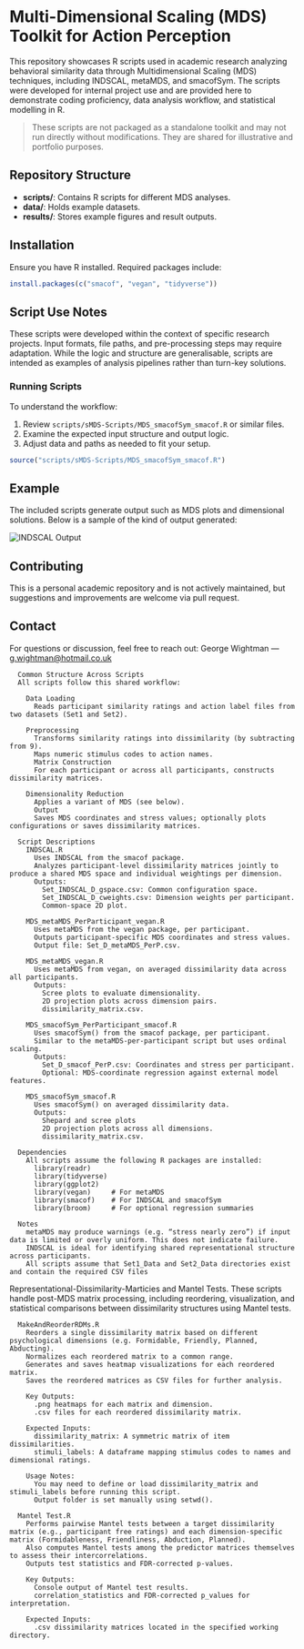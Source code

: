 
# Multi-Dimensional Scaling (MDS) Toolkit for Action Perception

This repository showcases R scripts used in academic research analyzing behavioral similarity data through Multidimensional Scaling (MDS) techniques, including INDSCAL, metaMDS, and smacofSym. The scripts were developed for internal project use and are provided here to demonstrate coding proficiency, data analysis workflow, and statistical modelling in R.

> These scripts are not packaged as a standalone toolkit and may not run directly without modifications. They are shared for illustrative and portfolio purposes.

##  Repository Structure

- **scripts/**: Contains R scripts for different MDS analyses.
- **data/**: Holds example datasets.
- **results/**: Stores example figures and result outputs.

## Installation

Ensure you have R installed. Required packages include:

```R
install.packages(c("smacof", "vegan", "tidyverse"))
```

##  Script Use Notes

These scripts were developed within the context of specific research projects. Input formats, file paths, and pre-processing steps may require adaptation. While the logic and structure are generalisable, scripts are intended as examples of analysis pipelines rather than turn-key solutions.

### Running Scripts

To understand the workflow:
1. Review `scripts/sMDS-Scripts/MDS_smacofSym_smacof.R` or similar files.
2. Examine the expected input structure and output logic.
3. Adjust data and paths as needed to fit your setup.

```R
source("scripts/sMDS-Scripts/MDS_smacofSym_smacof.R")
```

##  Example

The included scripts generate output such as MDS plots and dimensional solutions. Below is a sample of the kind of output generated:

![INDSCAL Output](results/indscal_plot.png)


##  Contributing

This is a personal academic repository and is not actively maintained, but suggestions and improvements are welcome via pull request.

##  Contact

For questions or discussion, feel free to reach out: George Wightman — g.wightman@hotmail.co.uk

      
      Common Structure Across Scripts
      All scripts follow this shared workflow:
        
        Data Loading
          Reads participant similarity ratings and action label files from two datasets (Set1 and Set2).
        
        Preprocessing
          Transforms similarity ratings into dissimilarity (by subtracting from 9).
          Maps numeric stimulus codes to action names.
          Matrix Construction
          For each participant or across all participants, constructs dissimilarity matrices.
          
        Dimensionality Reduction
          Applies a variant of MDS (see below).
          Output
          Saves MDS coordinates and stress values; optionally plots configurations or saves dissimilarity matrices.
      
      Script Descriptions
        INDSCAL.R
          Uses INDSCAL from the smacof package.
          Analyzes participant-level dissimilarity matrices jointly to produce a shared MDS space and individual weightings per dimension.
          Outputs:
            Set_INDSCAL_D_gspace.csv: Common configuration space.
            Set_INDSCAL_D_cweights.csv: Dimension weights per participant.
            Common-space 2D plot.
          
        MDS_metaMDS_PerParticipant_vegan.R
          Uses metaMDS from the vegan package, per participant.
          Outputs participant-specific MDS coordinates and stress values.
          Output file: Set_D_metaMDS_PerP.csv.
          
        MDS_metaMDS_vegan.R
          Uses metaMDS from vegan, on averaged dissimilarity data across all participants.
          Outputs:
            Scree plots to evaluate dimensionality.
            2D projection plots across dimension pairs.
            dissimilarity_matrix.csv.
        
        MDS_smacofSym_PerParticipant_smacof.R
          Uses smacofSym() from the smacof package, per participant.    
          Similar to the metaMDS-per-participant script but uses ordinal scaling.
          Outputs:
            Set_D_smacof_PerP.csv: Coordinates and stress per participant.
            Optional: MDS-coordinate regression against external model features.
        
        MDS_smacofSym_smacof.R
          Uses smacofSym() on averaged dissimilarity data.
          Outputs:
            Shepard and scree plots    
            2D projection plots across all dimensions.
            dissimilarity_matrix.csv.
      
      Dependencies
        All scripts assume the following R packages are installed:
          library(readr)
          library(tidyverse)
          library(ggplot2)
          library(vegan)     # For metaMDS
          library(smacof)    # For INDSCAL and smacofSym
          library(broom)     # For optional regression summaries
        
      Notes
        metaMDS may produce warnings (e.g. “stress nearly zero”) if input data is limited or overly uniform. This does not indicate failure.
        INDSCAL is ideal for identifying shared representational structure across participants.
        All scripts assume that Set1_Data and Set2_Data directories exist and contain the required CSV files

Representational-Dissimilarity-Marticies and Mantel Tests.
      These scripts handle post-MDS matrix processing, including reordering, visualization, and statistical comparisons between dissimilarity structures using Mantel tests.
      
      MakeAndReorderRDMs.R
        Reorders a single dissimilarity matrix based on different psychological dimensions (e.g. Formidable, Friendly, Planned, Abducting).
        Normalizes each reordered matrix to a common range.
        Generates and saves heatmap visualizations for each reordered matrix.
        Saves the reordered matrices as CSV files for further analysis.
        
        Key Outputs:
          .png heatmaps for each matrix and dimension.
          .csv files for each reordered dissimilarity matrix.
        
        Expected Inputs:
          dissimilarity_matrix: A symmetric matrix of item dissimilarities.
          stimuli_labels: A dataframe mapping stimulus codes to names and dimensional ratings.
        
        Usage Notes:
          You may need to define or load dissimilarity_matrix and stimuli_labels before running this script.
          Output folder is set manually using setwd().
      
      Mantel Test.R
        Performs pairwise Mantel tests between a target dissimilarity matrix (e.g., participant free ratings) and each dimension-specific matrix (Formidableness, Friendliness, Abduction, Planned).
        Also computes Mantel tests among the predictor matrices themselves to assess their intercorrelations.
        Outputs test statistics and FDR-corrected p-values.
        
        Key Outputs:
          Console output of Mantel test results.
          correlation_statistics and FDR-corrected p_values for interpretation.
        
        Expected Inputs:
          .csv dissimilarity matrices located in the specified working directory.

